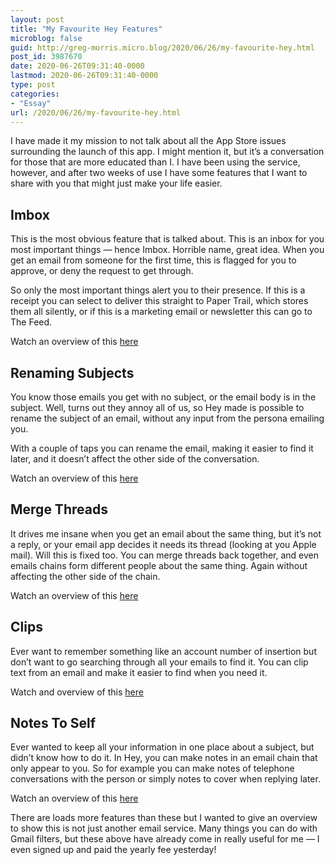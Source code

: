 ```yaml
---
layout: post
title: "My Favourite Hey Features"
microblog: false
guid: http://greg-morris.micro.blog/2020/06/26/my-favourite-hey.html
post_id: 3987670
date: 2020-06-26T09:31:40-0000
lastmod: 2020-06-26T09:31:40-0000
type: post
categories:
- "Essay"
url: /2020/06/26/my-favourite-hey.html
---
```

<!--kg-card-begin: html--><p>I have made it my mission to not talk about all the App Store issues surrounding the launch of this app. I might mention it, but it’s a conversation for those that are more educated than I. I have been using the service, however, and after two weeks of use I have some features that I want to share with you that might just make your life easier.</p>
<h2>Imbox</h2>
<p>This is the most obvious feature that is talked about. This is an inbox for you most important things — hence Imbox. Horrible name, great idea. When you get an email from someone for the first time, this is flagged for you to approve, or deny the request to get through.</p>
<p>So only the most important things alert you to their presence. If this is a receipt you can select to deliver this straight to Paper Trail, which stores them all silently, or if this is a marketing email or newsletter this can go to The Feed.</p>
<p>Watch an overview of this <a href="https://youtu.be/UCeYTysLyGI?t=22">here</a></p>
<h2>Renaming Subjects</h2>
<p>You know those emails you get with no subject, or the email body is in the subject. Well, turns out they annoy all of us, so Hey made is possible to rename the subject of an email, without any input from the persona emailing you.</p>
<p>With a couple of taps you can rename the email, making it easier to find it later, and it doesn’t affect the other side of the conversation.</p>
<p>Watch an overview of this <a href="https://youtu.be/UCeYTysLyGI?t=1090">here</a></p>
<h2>Merge Threads</h2>
<p>It drives me insane when you get an email about the same thing, but it’s not a reply, or your email app decides it needs its thread (looking at you Apple mail). Will this is fixed too. You can merge threads back together, and even emails chains form different people about the same thing. Again without affecting the other side of the chain.</p>
<p>Watch an overview of this <a href="https://youtu.be/UCeYTysLyGI?t=1180">here</a></p>
<h2>Clips</h2>
<p>Ever want to remember something like an account number of insertion but don’t want to go searching through all your emails to find it. You can clip text from an email and make it easier to find when you need it.</p>
<p>Watch and overview of this <a href="https://youtu.be/UCeYTysLyGI?t=1600">here</a></p>
<h2>Notes To Self</h2>
<p>Ever wanted to keep all your information in one place about a subject, but didn’t know how to do it. In Hey, you can make notes in an email chain that only appear to you. So for example you can make notes of telephone conversations with the person or simply notes to cover when replying later.</p>
<p>Watch an overview of this <a href="https://youtu.be/UCeYTysLyGI?t=2030">here</a></p>
<p>There are loads more features than these but I wanted to give an overview to show this is not just another email service. Many things you can do with Gmail filters, but these above have already come in really useful for me — I even signed up and paid the yearly fee yesterday!</p>
<!--kg-card-end: html-->
